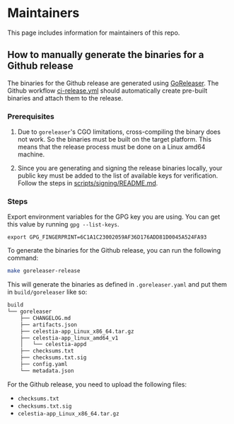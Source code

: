 # Maintainers

This page includes information for maintainers of this repo.

## How to manually generate the binaries for a Github release

The binaries for the Github release are generated using [GoReleaser](https://goreleaser.com/). The Github workflow [ci-release.yml](./.github/workflows/ci-release.yml) should automatically create pre-built binaries and attach them to the release.

### Prerequisites

1. Due to `goreleaser`'s CGO limitations, cross-compiling the binary does not work. So the binaries must be built on the target platform. This means that the release process must be done on a Linux amd64 machine.

1. Since you are generating and signing the release binaries locally, your public key must be added to the list of available keys for verification. Follow the steps in [scripts/signing/README.md](./scripts/signing/README.md).

### Steps

Export environment variables for the GPG key you are using. You can get this value by running `gpg --list-keys`.

```shell
export GPG_FINGERPRINT=6C1A1C23002059AF36D176ADD81D0045A524FA93
```

To generate the binaries for the Github release, you can run the following command:

```sh
make goreleaser-release
```

This will generate the binaries as defined in `.goreleaser.yaml` and put them in `build/goreleaser` like so:

```sh
build
└── goreleaser
    ├── CHANGELOG.md
    ├── artifacts.json
    ├── celestia-app_Linux_x86_64.tar.gz
    ├── celestia-app_linux_amd64_v1
    │   └── celestia-appd
    ├── checksums.txt
    ├── checksums.txt.sig
    ├── config.yaml
    └── metadata.json
```

For the Github release, you need to upload the following files:

- `checksums.txt`
- `checksums.txt.sig`
- `celestia-app_Linux_x86_64.tar.gz`
